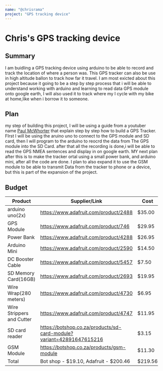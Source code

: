 ```yaml
---
name: "@chrisrama"
project: "GPS tracking device"
---
```


# Chris's GPS tracking device 

## Summary


I am buidling a GPS tracking device using arduino to be able to record and track the location of where a person was. This GPS tracker can also be use in high altitude ballon to track how far it travel. I am most exicted about this project because it going to be a step by step process that i will be able to understand working with arduino and learning to read data GPS module onto google earth, I will also used it to track where my I cycle with my bike at home,like when i borrow it to someone.


## Plan


my step of building this project, I will be using a guide from a youtuber name [Paul McWhorter](https://www.youtube.com/watch?v=OsMoowoB2Rg) that explain step by step how to build a GPS Tracker. FIrst I will be using the aruino uno to connect to the GPS module and SD card, then I will program to the arduino to reocrd the data from The GPS module into the SD Card. after that all the recording is done,i will be able to read the GPS NMEA sentences and display in on google earth. 
MY next plan after this is to make the tracker ortal using a small power bank, and arduino mini, after all the  code are done. I plan to also expand it to use the GSM module to be able to transmit Data from the tracker to phone or a device, but this is part of the expansion of the project.


## Budget


| Product         | Supplier/Link                         | Cost   |
| ----------------| ------------------------------------- | ------ |
| arduino uno(2x) | https://www.adafruit.com/product/2488 | $35.00 |
| GPS Module | https://www.adafruit.com/product/746 | $29.95 |
| Power Bank | https://www.adafruit.com/product/4288 | $26.95|
| Arduino Mini | https://www.adafruit.com/product/2590 | $14.50 |
| DC Booster Cable  | https://www.adafruit.com/product/5457 | $7.50 |
| SD Memory Card(16GB) | https://www.adafruit.com/product/2693 | $19.95 |
| Wire Wrap(280 meters) | https://www.adafruit.com/product/4730 | $6.95 |
| Wire Strippers and Cutter | https://www.adafruit.com/product/4747 | $11.95 |
| SD card reader| https://botshop.co.za/products/sd-card-module?variant=42891647615216 | $3.15 |
| GSM Module | https://botshop.co.za/products/gsm-module | $11.30 |
| Total|  Bot shop - $19.10, Adafruit - $200.46    | $219.56 |







